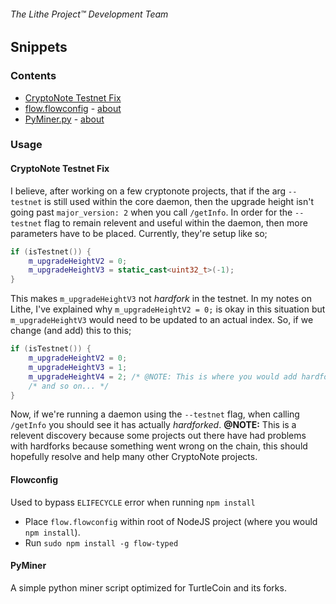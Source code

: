 ###### The Lithe Project&trade; Development Team

## Snippets

### Contents

- [CryptoNote Testnet Fix](https://github.com/LithyRiolu/lithe/commit/e962cb07dc89b2c3ad0d50587aa61f780d4f6e01) 
- [flow.flowconfig](https://github.com/LithyRiolu/Resources/blob/master/Snippets/flow.flowconfig) - [about](https://github.com/LithyRiolu/Resources/tree/master/Snippets#flowconfig)
- [PyMiner.py](https://github.com/LithyRiolu/Resources/blob/master/Snippets/PyMiner.py) - [about](https://github.com/LithyRiolu/Resources/tree/master/Snippets#pyminer)

### Usage

#### CryptoNote Testnet Fix
I believe, after working on a few cryptonote projects, that if the arg `--testnet` is still used within the core daemon,
then the upgrade height isn't going past `major_version: 2` when you call `/getInfo`. In order for the `--testnet` flag to
remain relevent and useful within the daemon, then more parameters have to be placed. Currently, they're setup like so;

```cpp
if (isTestnet()) {
    m_upgradeHeightV2 = 0;
    m_upgradeHeightV3 = static_cast<uint32_t>(-1);
}
```
This makes `m_upgradeHeightV3` not *hardfork* in the testnet. In my notes on Lithe, I've explained why `m_upgradeHeightV2 = 0;`
is okay in this situation but `m_upgradeHeightV3` would need to be updated to an actual index. So, if we change (and add) this
to this;

```cpp
if (isTestnet()) {
    m_upgradeHeightV2 = 0;
    m_upgradeHeightV3 = 1;
    m_upgradeHeightV4 = 2; /* @NOTE: This is where you would add hardforks to the testnet */
    /* and so on... */
}
```
Now, if we're running a daemon using the `--testnet` flag, when calling `/getInfo` you should see it has actually *hardforked*.
**@NOTE:** This is a relevent discovery because some projects out there have had problems with hardforks because something went
wrong on the chain, this should hopefully resolve and help many other CryptoNote projects.


#### Flowconfig
Used to bypass `ELIFECYCLE` error when running `npm install`

- Place `flow.flowconfig` within root of NodeJS project (where you would `npm install`).
- Run `sudo npm install -g flow-typed`

#### PyMiner
A simple python miner script optimized for TurtleCoin and its forks. 
